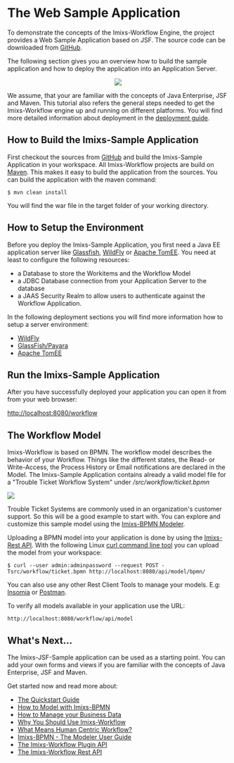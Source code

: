 # The Web Sample Application

To demonstrate the concepts of the Imixs-Workflow Engine, the project provides a Web Sample Application based on JSF. The source code can be downloaded from [GitHub](https://github.com/imixs/imixs-jsf-example).

The following section gives you an overview how to build the sample application and how to deploy the application into an Application Server.

<center><img src="./images/imixs-sample-application-01.png"  class="screenshot"  /></center>

We assume, that your are familiar with the concepts of Java Enterprise, JSF and Maven. This tutorial also refers the general steps needed to get the Imixs-Workflow engine up and running on different platforms. You will find more detailed information about deployment in the [deployment guide](./deployment/index.html).

## How to Build the Imixs-Sample Application

First checkout the sources from [GitHub](https://github.com/imixs/imixs-jsf-example) and build the Imixs-Sample Application in your workspace. All Imixs-Workflow projects are build on [Maven](maven.html). This makes it easy to build the application from the sources. You can build the application with the maven command:

    $ mvn clean install

You will find the war file in the target folder of your working directory.

## How to Setup the Environment

Before you deploy the Imixs-Sample Application, you first need a Java EE application server like
[Glassfish](http://www.glassfish.org/), [WildFly](http://www.wildfly.org) or [Apache TomEE](https://tomee.apache.org/). You need at least to configure the following resources:

- a Database to store the Workitems and the Workflow Model
- a JDBC Database connection from your Application Server to the database
- a JAAS Security Realm to allow users to authenticate against the Workflow Application.

In the following deployment sections you will find more information how to setup a server environment:

- [WildFly](./deployment/wildfly.html)
- [GlassFish/Payara](./deployment/glassfish.html)
- [Apache TomEE](./deployment/tomee.html)

## Run the Imixs-Sample Application

After you have successfully deployed your application you can open it from from your web browser:

[http://localhost:8080/workflow](http://localhost:8080/workflow)

## The Workflow Model

Imixs-Workflow is based on BPMN. The workflow model describes the behavior of your Workflow. Things like the different states, the Read- or Write-Access, the Process History or Email notifications are declared in the Model. The Imixs-Sample Application contains already a valid model file for a "Trouble Ticket Workflow System" under _/src/workflow/ticket.bpmn_

<img src="./images/model-ticket.png"  class="screenshot"/>

Trouble Ticket Systems are commonly used in an organization's customer support. So this will be a good example to start with. You can explore and customize this sample model using the [Imixs-BPMN Modeler](./modelling/index.html).

Uploading a BPMN model into your application is done by using the [Imixs-Rest API](restapi/index.html).
With the following Linux [curl command line tool](https://manpages.debian.org/stretch/curl/curl.1.en.html) you can upload the model from your workspace:

    $ curl --user admin:adminpassword --request POST -Tsrc/workflow/ticket.bpmn http://localhost:8080/api/model/bpmn/

You can also use any other Rest Client Tools to manage your models. E.g: [Insomia](https://insomnia.rest/) or [Postman](https://www.getpostman.com/).

To verify all models available in your application use the URL:

    http://localhost:8080/workflow/api/model

## What's Next...

The Imixs-JSF-Sample application can be used as a starting point. You can add your own forms and views if you are familiar with the concepts of Java Enterprise, JSF and Maven.

Get started now and read more about:

- [The Quickstart Guide](quickstart.html)
- [How to Model with Imixs-BPMN](./modelling/howto.html)
- [How to Manage your Business Data](./quickstart/workitem.html)
- [Why You Should Use Imixs-Workflow](./quickstart/why.html)
- [What Means Human Centric Workflow?](./quickstart/human.html)
- [Imixs-BPMN - The Modeler User Guide](./modelling/index.html)
- [The Imixs-Workflow Plugin API](./engine/plugins/index.html)
- [The Imixs-Workflow Rest API](./restapi/index.html)
